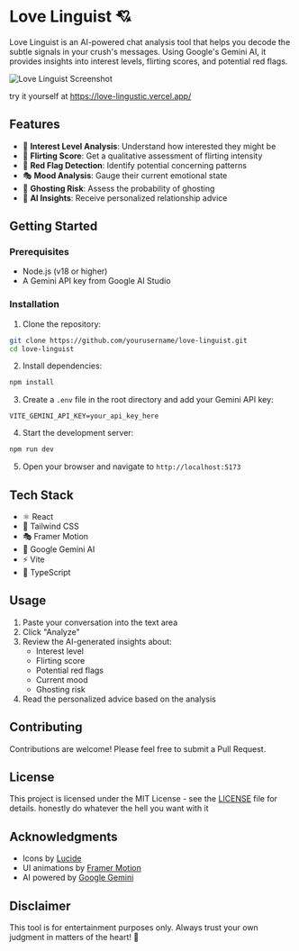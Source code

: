 # Love Linguist 💘

Love Linguist is an AI-powered chat analysis tool that helps you decode the subtle signals in your crush's messages. Using Google's Gemini AI, it provides insights into interest levels, flirting scores, and potential red flags.

![Love Linguist Screenshot](https://images.unsplash.com/photo-1516534775068-ba3e7458af70?auto=format&fit=crop&q=80&w=2070)

try it yourself at https://love-lingustic.vercel.app/
## Features

- 💌 **Interest Level Analysis**: Understand how interested they might be
- 💝 **Flirting Score**: Get a qualitative assessment of flirting intensity
- 🚩 **Red Flag Detection**: Identify potential concerning patterns
- 🎭 **Mood Analysis**: Gauge their current emotional state
- 👻 **Ghosting Risk**: Assess the probability of ghosting
- 🧠 **AI Insights**: Receive personalized relationship advice

## Getting Started

### Prerequisites

- Node.js (v18 or higher)
- A Gemini API key from Google AI Studio

### Installation

1. Clone the repository:
```bash
git clone https://github.com/yourusername/love-linguist.git
cd love-linguist
```

2. Install dependencies:
```bash
npm install
```

3. Create a `.env` file in the root directory and add your Gemini API key:
```env
VITE_GEMINI_API_KEY=your_api_key_here
```

4. Start the development server:
```bash
npm run dev
```

5. Open your browser and navigate to `http://localhost:5173`

## Tech Stack

- ⚛️ React
- 🎨 Tailwind CSS
- 🎭 Framer Motion
- 🤖 Google Gemini AI
- ⚡ Vite
- 📝 TypeScript

## Usage

1. Paste your conversation into the text area
2. Click "Analyze"
3. Review the AI-generated insights about:
   - Interest level
   - Flirting score
   - Potential red flags
   - Current mood
   - Ghosting risk
4. Read the personalized advice based on the analysis

## Contributing

Contributions are welcome! Please feel free to submit a Pull Request.

## License

This project is licensed under the MIT License - see the [LICENSE](LICENSE) file for details. honestly do whatever the hell you want with it

## Acknowledgments

- Icons by [Lucide](https://lucide.dev)
- UI animations by [Framer Motion](https://www.framer.com/motion)
- AI powered by [Google Gemini](https://ai.google.dev)

## Disclaimer

This tool is for entertainment purposes only. Always trust your own judgment in matters of the heart! 💝
